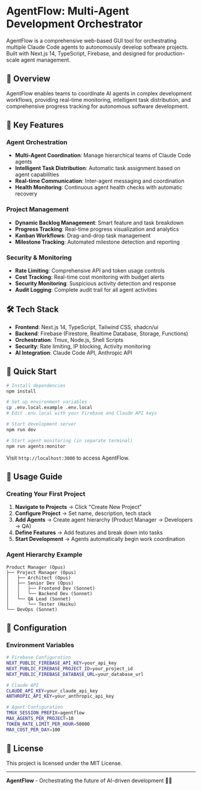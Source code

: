 # AgentFlow: Multi-Agent Development Orchestrator

AgentFlow is a comprehensive web-based GUI tool for orchestrating multiple Claude Code agents to autonomously develop software projects. Built with Next.js 14, TypeScript, Firebase, and designed for production-scale agent management.

## 🎯 Overview

AgentFlow enables teams to coordinate AI agents in complex development workflows, providing real-time monitoring, intelligent task distribution, and comprehensive progress tracking for autonomous software development.

## 🚀 Key Features

### Agent Orchestration
- **Multi-Agent Coordination**: Manage hierarchical teams of Claude Code agents
- **Intelligent Task Distribution**: Automatic task assignment based on agent capabilities  
- **Real-time Communication**: Inter-agent messaging and coordination
- **Health Monitoring**: Continuous agent health checks with automatic recovery

### Project Management
- **Dynamic Backlog Management**: Smart feature and task breakdown
- **Progress Tracking**: Real-time progress visualization and analytics
- **Kanban Workflows**: Drag-and-drop task management
- **Milestone Tracking**: Automated milestone detection and reporting

### Security & Monitoring
- **Rate Limiting**: Comprehensive API and token usage controls
- **Cost Tracking**: Real-time cost monitoring with budget alerts
- **Security Monitoring**: Suspicious activity detection and response
- **Audit Logging**: Complete audit trail for all agent activities

## 🛠️ Tech Stack

- **Frontend**: Next.js 14, TypeScript, Tailwind CSS, shadcn/ui
- **Backend**: Firebase (Firestore, Realtime Database, Storage, Functions)
- **Orchestration**: Tmux, Node.js, Shell Scripts
- **Security**: Rate limiting, IP blocking, Activity monitoring
- **AI Integration**: Claude Code API, Anthropic API

## 🚀 Quick Start

```bash
# Install dependencies
npm install

# Set up environment variables
cp .env.local.example .env.local
# Edit .env.local with your Firebase and Claude API keys

# Start development server
npm run dev

# Start agent monitoring (in separate terminal)  
npm run agents:monitor
```

Visit `http://localhost:3000` to access AgentFlow.

## 📖 Usage Guide

### Creating Your First Project

1. **Navigate to Projects** → Click "Create New Project"
2. **Configure Project** → Set name, description, tech stack
3. **Add Agents** → Create agent hierarchy (Product Manager → Developers → QA)
4. **Define Features** → Add features and break down into tasks
5. **Start Development** → Agents automatically begin work coordination

### Agent Hierarchy Example

```
Product Manager (Opus)
├── Project Manager (Opus)
│   ├── Architect (Opus)
│   ├── Senior Dev (Opus)
│   │   ├── Frontend Dev (Sonnet)
│   │   └── Backend Dev (Sonnet)
│   └── QA Lead (Sonnet)
│       └── Tester (Haiku)
└── DevOps (Sonnet)
```

## 🔧 Configuration

### Environment Variables

```bash
# Firebase Configuration
NEXT_PUBLIC_FIREBASE_API_KEY=your_api_key
NEXT_PUBLIC_FIREBASE_PROJECT_ID=your_project_id
NEXT_PUBLIC_FIREBASE_DATABASE_URL=your_database_url

# Claude API
CLAUDE_API_KEY=your_claude_api_key
ANTHROPIC_API_KEY=your_anthropic_api_key

# Agent Configuration
TMUX_SESSION_PREFIX=agentflow
MAX_AGENTS_PER_PROJECT=10
TOKEN_RATE_LIMIT_PER_HOUR=50000
MAX_COST_PER_DAY=100
```

## 📄 License

This project is licensed under the MIT License.

---

**AgentFlow** - Orchestrating the future of AI-driven development 🤖✨
